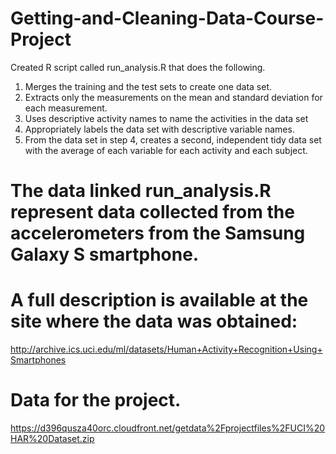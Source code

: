 

# Getting-and-Cleaning-Data-Course-Project

Created R script called run_analysis.R that does the following.

1. Merges the training and the test sets to create one data set.
2. Extracts only the measurements on the mean and standard deviation for each measurement.
3. Uses descriptive activity names to name the activities in the data set
4. Appropriately labels the data set with descriptive variable names.
5. From the data set in step 4, creates a second, independent tidy data set with the average of each variable for each activity and each subject.

# The data linked run_analysis.R represent data collected from the accelerometers from the Samsung Galaxy S smartphone. 
# A full description is available at the site where the data was obtained:

http://archive.ics.uci.edu/ml/datasets/Human+Activity+Recognition+Using+Smartphones

# Data for the project.

https://d396qusza40orc.cloudfront.net/getdata%2Fprojectfiles%2FUCI%20HAR%20Dataset.zip

